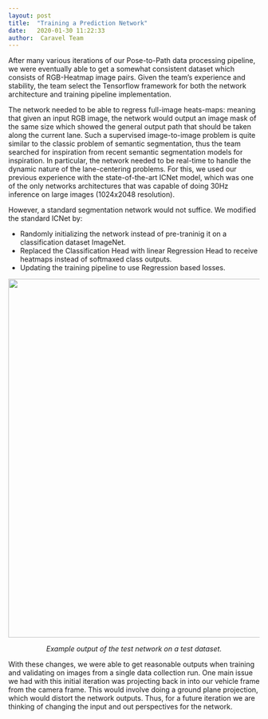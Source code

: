 ```yaml
---
layout: post
title:  "Training a Prediction Network"
date:   2020-01-30 11:22:33
author:  Caravel Team
---
```


After many various iterations of our  Pose-to-Path data processing pipeline, we were eventually able to get a somewhat consistent dataset which consists of RGB-Heatmap image pairs. Given the team’s experience and stability, the team select the Tensorflow framework for both the network architecture and training pipeline implementation. 

The network needed to be able to regress full-image heats-maps: meaning that given an input RGB image, the network would output an image mask of the same size which showed the general output path that should be taken along the current lane. Such a supervised image-to-image problem is quite similar to the classic problem of semantic segmentation, thus the team searched for inspiration from recent semantic segmentation models for inspiration. In particular, the network needed to be real-time to handle the dynamic nature of the lane-centering problems. For this, we used our previous experience with the state-of-the-art ICNet model, which was one of the only networks architectures that was capable of doing 30Hz inference on large images (1024x2048 resolution).

However, a standard segmentation network would not suffice. We modified the standard ICNet by:

* Randomly initializing the network instead of pre-traninig it on a classification dataset ImageNet. 
* Replaced the Classification Head with linear Regression Head to receive heatmaps instead of softmaxed class outputs.
* Updating the training pipeline to use Regression based losses.

<p align = 'center'>
<img src = 'test-network-output.gif' width = '720px'>
</p>

<p align = 'center'><i>
Example output of the test network on a test dataset.
</i></p>

With these changes, we were able to get reasonable outputs when training and validating on images from a single data collection run. One main issue we had with this initial iteration was projecting back in into our vehicle frame from the camera frame. This would involve doing a ground plane projection, which would distort the network outputs. Thus, for a future iteration we are thinking of changing the input and out perspectives for the network.
